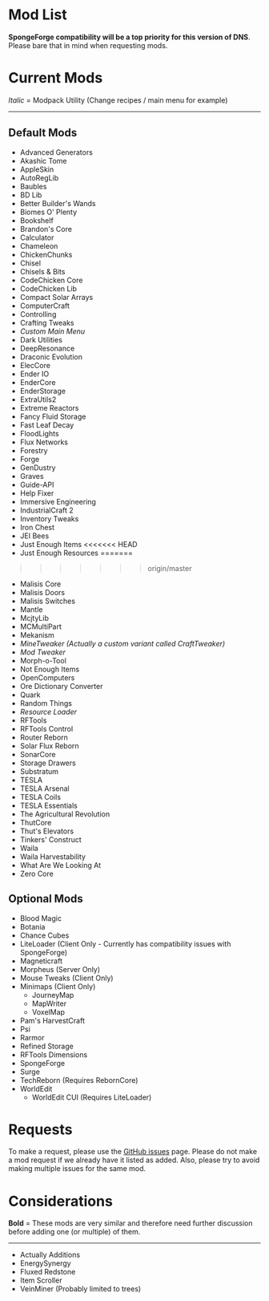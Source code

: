 # Mod List
**SpongeForge compatibility will be a top priority for this version of DNS**. Please bare that in mind when requesting mods.

# Current Mods
*Italic* = Modpack Utility (Change recipes / main menu for example)

<hr>

Default Mods
------------

* Advanced Generators
* Akashic Tome
* AppleSkin
* AutoRegLib
* Baubles	
* BD Lib
* Better Builder's Wands
* Biomes O' Plenty
* Bookshelf	
* Brandon's Core
* Calculator		
* Chameleon
* ChickenChunks	
* Chisel
* Chisels & Bits
* CodeChicken Core
* CodeChicken Lib
* Compact Solar Arrays	
* ComputerCraft
* Controlling
* Crafting Tweaks
* *Custom Main Menu*
* Dark Utilities
* DeepResonance
* Draconic Evolution
* ElecCore
* Ender IO
* EnderCore
* EnderStorage
* ExtraUtils2
* Extreme Reactors
* Fancy Fluid Storage
* Fast Leaf Decay
* FloodLights
* Flux Networks
* Forestry
* Forge
* GenDustry
* Graves
* Guide-API
* Help Fixer
* Immersive Engineering
* IndustrialCraft 2
* Inventory Tweaks
* Iron Chest
* JEI Bees
* Just Enough Items
<<<<<<< HEAD
* Just Enough Resources
=======
>>>>>>> origin/master
* Malisis Core
* Malisis Doors
* Malisis Switches
* Mantle
* McjtyLib
* MCMultiPart
* Mekanism
* *MineTweaker (Actually a custom variant called CraftTweaker)*
* *Mod Tweaker*
* Morph-o-Tool
* Not Enough Items
* OpenComputers
* Ore Dictionary Converter
* Quark
* Random Things
* *Resource Loader*
* RFTools
* RFTools Control
* Router Reborn
* Solar Flux Reborn
* SonarCore
* Storage Drawers
* Substratum
* TESLA
* TESLA Arsenal
* TESLA Coils
* TESLA Essentials
* The Agricultural Revolution
* ThutCore
* Thut's Elevators
* Tinkers' Construct
* Waila
* Waila Harvestability
* What Are We Looking At
* Zero Core

Optional Mods
-------------

* Blood Magic
* Botania
* Chance Cubes
* LiteLoader (Client Only - Currently has compatibility issues with SpongeForge)
* Magneticraft
* Morpheus (Server Only)
* Mouse Tweaks (Client Only)
* Minimaps (Client Only)
	* JourneyMap
	* MapWriter
	* VoxelMap
* Pam's HarvestCraft
* Psi
* Rarmor
* Refined Storage
* RFTools Dimensions
* SpongeForge
* Surge
* TechReborn (Requires RebornCore)
* WorldEdit	
	* WorldEdit CUI (Requires LiteLoader)

# Requests

To make a request, please use the [GitHub issues](https://github.com/DNSTechpack/DNS10-MC1.10.2/issues) page. Please do not make a mod request if we already have it listed as added. Also, please try to avoid making multiple issues for the same mod.

# Considerations

**Bold** = These mods are very similar and therefore need further discussion before adding one (or multiple) of them.

<hr>

* Actually Additions
* EnergySynergy
* Fluxed Redstone
* Item Scroller
* VeinMiner (Probably limited to trees)
